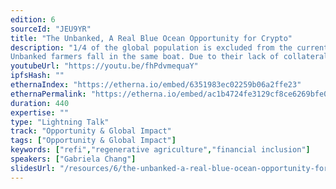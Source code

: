 ```yaml
---
edition: 6
sourceId: "JEU9YR"
title: "The Unbanked, A Real Blue Ocean Opportunity for Crypto"
description: "1/4 of the global population is excluded from the current financial system. Financial exclusion stems from the belief that a population is too high risk to receive funding. Sadly, this factor preeminently causes these same people to never be able to break out of poverty.
Unbanked farmers fall in the same boat. Due to their lack of collateral and credit history, they can only access loans starting at 100% interest rate. Crypto and blockchain has an opportunity to change that for the better."
youtubeUrl: "https://youtu.be/fhPdvmequaY"
ipfsHash: ""
ethernaIndex: "https://etherna.io/embed/6351983ec02259b06a2ffe23"
ethernaPermalink: "https://etherna.io/embed/ac1b4724fe3129cf8ce6269bfe08ad7a8cf1b3fb721e121671676b45d1e77193"
duration: 440
expertise: ""
type: "Lightning Talk"
track: "Opportunity & Global Impact"
tags: ["Opportunity & Global Impact"]
keywords: ["refi","regenerative agriculture","financial inclusion"]
speakers: ["Gabriela Chang"]
slidesUrl: "/resources/6/the-unbanked-a-real-blue-ocean-opportunity-for-crypto.pdf"
---
```

